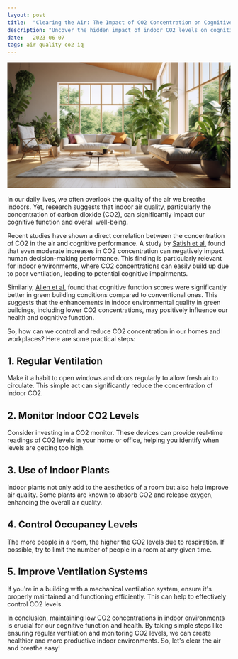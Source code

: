```yaml
---
layout: post
title:  "Clearing the Air: The Impact of CO2 Concentration on Cognitive Function and How to Improve Indoor Air Quality"
description: "Uncover the hidden impact of indoor CO2 levels on cognitive abilities. Learn how air quality in your home or office might be affecting your brain performance."
date:   2023-06-07
tags: air quality co2 iq
---
```


![A nicely lit room full of plants](/assets/air-quality.png)

In our daily lives, we often overlook the quality of the air we breathe indoors. Yet, research suggests that indoor air quality, particularly the concentration of carbon dioxide (CO2), can significantly impact our cognitive function and overall well-being.

Recent studies have shown a direct correlation between the concentration of CO2 in the air and cognitive performance. A study by [Satish et al.](https://www.ncbi.nlm.nih.gov/pmc/articles/PMC3548274/) found that even moderate increases in CO2 concentration can negatively impact human decision-making performance. This finding is particularly relevant for indoor environments, where CO2 concentrations can easily build up due to poor ventilation, leading to potential cognitive impairments.

Similarly, [Allen et al.](https://www.ncbi.nlm.nih.gov/pmc/articles/PMC4892924/) found that cognitive function scores were significantly better in green building conditions compared to conventional ones. This suggests that the enhancements in indoor environmental quality in green buildings, including lower CO2 concentrations, may positively influence our health and cognitive function.

So, how can we control and reduce CO2 concentration in our homes and workplaces? Here are some practical steps:

## 1. Regular Ventilation
Make it a habit to open windows and doors regularly to allow fresh air to circulate. This simple act can significantly reduce the concentration of indoor CO2.

## 2. Monitor Indoor CO2 Levels
Consider investing in a CO2 monitor. These devices can provide real-time readings of CO2 levels in your home or office, helping you identify when levels are getting too high.

## 3. Use of Indoor Plants
Indoor plants not only add to the aesthetics of a room but also help improve air quality. Some plants are known to absorb CO2 and release oxygen, enhancing the overall air quality.

## 4. Control Occupancy Levels
The more people in a room, the higher the CO2 levels due to respiration. If possible, try to limit the number of people in a room at any given time.

## 5. Improve Ventilation Systems
If you're in a building with a mechanical ventilation system, ensure it's properly maintained and functioning efficiently. This can help to effectively control CO2 levels.

In conclusion, maintaining low CO2 concentrations in indoor environments is crucial for our cognitive function and health. By taking simple steps like ensuring regular ventilation and monitoring CO2 levels, we can create healthier and more productive indoor environments. So, let's clear the air and breathe easy!
